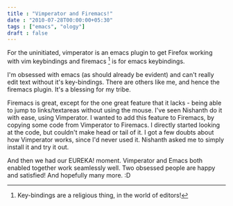 ```yaml
---
title : "Vimperator and Firemacs!"
date : "2010-07-28T00:00:00+05:30"
tags : ["emacs", "ology"]
draft : false
---
```


For the uninitiated, vimperator is an emacs plugin to get Firefox
working with vim keybindings and firemacs [^fn:1] is for emacs keybindings.

I'm obsessed with emacs (as should already be evident) and can't
really edit text without it's key-bindings. There are others like me,
and hence the firemacs plugin. It's a blessing for my tribe.

Firemacs is great, except for the one great feature that it lacks -
being able to jump to links/textareas without using the mouse.  I've
seen Nishanth do it with ease, using Vimperator. I wanted to add this
feature to Firemacs, by copying some code from Vimperator to
Firemacs.  I directly started looking at the code, but couldn't make
head or tail of it. I got a few doubts about how Vimperator works,
since I'd never used it. Nishanth asked me to simply install it and
try it out.

And then we had our EUREKA! moment. Vimperator and Emacs both
enabled together work seamlessly well. Two obsessed people are happy
and satisfied! And hopefully many more. :D

[^fn:1]: Key-bindings are a religious thing, in the world of editors!
